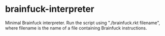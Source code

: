 # brainfuck-interpreter
Minimal Brainfuck interpreter. Run the script using "./brainfuck.rkt filename", where filename is the name of a file containing Brainfuck instructions.
